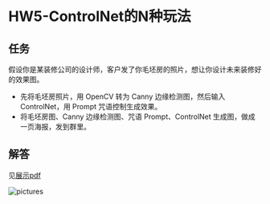 # HW5-ControlNet的N种玩法

## 任务

假设你是某装修公司的设计师，客户发了你毛坯房的照片，想让你设计未来装修好的效果图。

- 先将毛坯房照片，用 OpenCV 转为 Canny 边缘检测图，然后输入 ControlNet，用 Prompt 咒语控制生成效果。
- 将毛坯房图、Canny 边缘检测图、咒语 Prompt、ControlNet 生成图，做成一页海报，发到群里。

## 解答

见[展示pdf](/HW5/HW5.pdf)

![pictures](https://s2.loli.net/2023/06/16/lijdD6xT2ICQan4.jpg)

